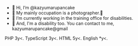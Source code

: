 - 👋 Hi, I’m @kazyumarupancake
- 👀 My mainly occupation is a photographer.📸
- 🌱 I’m currently working in the training office for disabilities.
- 💞️ And, I'm a disability too.
You can contact to me, kazyumarupancake@gmail

<!---
kazyumarupancake/kazyumarupancake is a ✨ special ✨ repository because its `README.md` (this file) appears on your GitHub profile.
You can click the Preview link to take a look at your changes.
--->

PHP 3y<.
TypeScript 3y<.
HTML 5y<.
English *y<.
